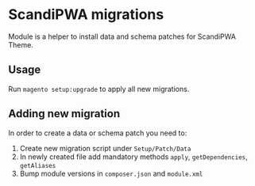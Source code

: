 # ScandiPWA migrations
Module is a helper to install data and schema patches for ScandiPWA Theme.

## Usage
Run `magento setup:upgrade` to apply all new migrations.

## Adding new migration
In order to create a data or schema patch you need to:
1. Create new migration script under `Setup/Patch/Data`
2. In newly created file add mandatory methods `apply`, `getDependencies`, `getAliases`
3. Bump module versions in `composer.json` and `module.xml`